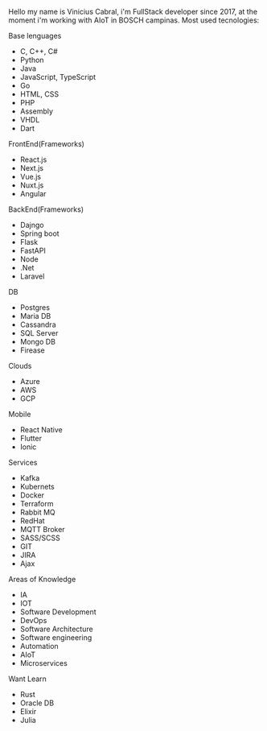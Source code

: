 Hello my name is Vinicius Cabral, i'm FullStack developer since 2017, at the moment i'm working with AIoT in BOSCH campinas.
Most used tecnologies:

Base lenguages
- C, C++, C#
- Python
- Java
- JavaScript, TypeScript
- Go
- HTML, CSS
- PHP
- Assembly
- VHDL
- Dart

FrontEnd(Frameworks)
- React.js
- Next.js
- Vue.js
- Nuxt.js
- Angular

BackEnd(Frameworks)
- Dajngo
- Spring boot
- Flask
- FastAPI
- Node
- .Net
- Laravel

DB
- Postgres
- Maria DB
- Cassandra
- SQL Server
- Mongo DB
- Firease

Clouds
- Azure
- AWS
- GCP

Mobile
- React Native
- Flutter
- Ionic

Services
- Kafka
- Kubernets
- Docker
- Terraform
- Rabbit MQ
- RedHat
- MQTT Broker
- SASS/SCSS
- GIT
- JIRA
- Ajax

Areas of Knowledge 
- IA
- IOT
- Software Development
- DevOps
- Software Architecture
- Software engineering
- Automation
- AIoT
- Microservices

Want Learn
- Rust
- Oracle DB
- Elixir
- Julia












